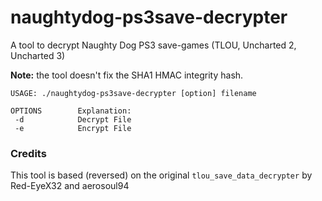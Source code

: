 # naughtydog-ps3save-decrypter
A tool to decrypt Naughty Dog PS3 save-games (TLOU, Uncharted 2, Uncharted 3)

**Note:** the tool doesn't fix the SHA1 HMAC integrity hash.

```
USAGE: ./naughtydog-ps3save-decrypter [option] filename

OPTIONS        Explanation:
 -d            Decrypt File
 -e            Encrypt File
```

### Credits

This tool is based (reversed) on the original `tlou_save_data_decrypter` by Red-EyeX32 and aerosoul94
